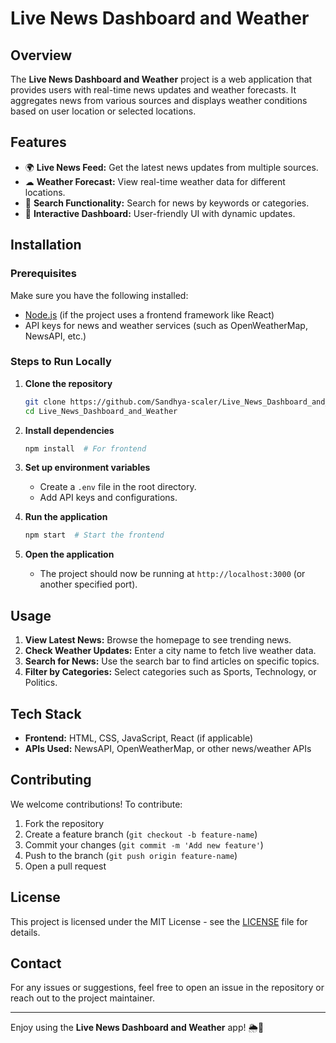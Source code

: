 # Live News Dashboard and Weather

## Overview
The **Live News Dashboard and Weather** project is a web application that provides users with real-time news updates and weather forecasts. It aggregates news from various sources and displays weather conditions based on user location or selected locations.

## Features
- 🌍 **Live News Feed:** Get the latest news updates from multiple sources.
- ☁ **Weather Forecast:** View real-time weather data for different locations.
- 🔎 **Search Functionality:** Search for news by keywords or categories.
- 🎨 **Interactive Dashboard:** User-friendly UI with dynamic updates.

## Installation

### Prerequisites
Make sure you have the following installed:
- [Node.js](https://nodejs.org/) (if the project uses a frontend framework like React)
- API keys for news and weather services (such as OpenWeatherMap, NewsAPI, etc.)

### Steps to Run Locally
1. **Clone the repository**
   ```sh
   git clone https://github.com/Sandhya-scaler/Live_News_Dashboard_and_Weather.git
   cd Live_News_Dashboard_and_Weather
   ```
2. **Install dependencies**
   ```sh
   npm install  # For frontend
   ```
3. **Set up environment variables**
   - Create a `.env` file in the root directory.
   - Add API keys and configurations.

4. **Run the application**
   ```sh
   npm start  # Start the frontend
   ```

5. **Open the application**
   - The project should now be running at `http://localhost:3000` (or another specified port).

## Usage
1. **View Latest News:** Browse the homepage to see trending news.
2. **Check Weather Updates:** Enter a city name to fetch live weather data.
3. **Search for News:** Use the search bar to find articles on specific topics.
4. **Filter by Categories:** Select categories such as Sports, Technology, or Politics.

## Tech Stack
- **Frontend:** HTML, CSS, JavaScript, React (if applicable)
- **APIs Used:** NewsAPI, OpenWeatherMap, or other news/weather APIs

## Contributing
We welcome contributions! To contribute:
1. Fork the repository
2. Create a feature branch (`git checkout -b feature-name`)
3. Commit your changes (`git commit -m 'Add new feature'`)
4. Push to the branch (`git push origin feature-name`)
5. Open a pull request

## License
This project is licensed under the MIT License - see the [LICENSE](https://github.com/Sandhya-scaler/Live_News_Weather-App/blob/main/LICENSE) file for details.

## Contact
For any issues or suggestions, feel free to open an issue in the repository or reach out to the project maintainer.

---
Enjoy using the **Live News Dashboard and Weather** app! 🌦📰

